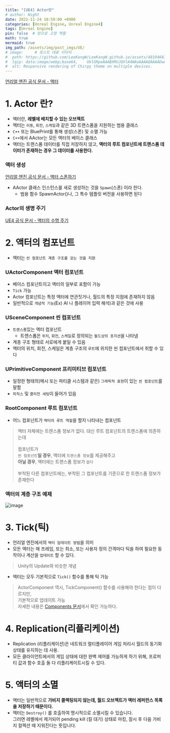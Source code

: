 ```yaml
---
title: "[UE4] Actor란"
# author: Night
date: 2022-11-24 10:59:00 +0900
categories: [Unreal Engine, Unreal Engine4]
tags: [Unreal Engine]
pin: false  # 핀으로 고정 역할
math: true
mermaid: true
img_path: /assets/img/post_imgs/UE/
# image:     # 포스트 대표 이미지
#  path: https://github.com/LeeKangW/LeeKangW.github.io/assets/48194683/7e5b8251-2544-4eea-b702-ad59aa404e9e
#  lqip: data:image/webp;base64,    UklGRpoAAABXRUJQVlA4WAoAAAAQAAAADwAABwAAQUxQSDIAAAARL0AmbZurmr57yyIiqE8oiG0bejIYEQTgqiDA9vqnsUSI6H+oAERp2HZ65qP/VIAWAFZQOCBCAAAA8AEAnQEqEAAIAAVAfCWkAALp8sF8rgRgAP7o9FDvMCkMde9PK7euH5M1m6VWoDXf2FkP3BqV0ZYbO6NA/VFIAAAA
#  alt: Responsive rendering of Chirpy theme on multiple devices.
---
```


[언리얼 엔진 공식 문서 - 액터](https://docs.unrealengine.com/4.27/ko/ProgrammingAndScripting/ProgrammingWithCPP/UnrealArchitecture/Actors/)

# 1. Actor 란?
- 액터란, **레벨에 배치할 수 있는 오브젝트**
- 액터는 `이동`, `회전`, `스케일`과 같은 3D 트랜스폼을 지원하는 범용 클래스
- `C++` 또는 BluePrint를 통해 생성(스폰) 및 소멸 가능
- `C++`에서 AActor는 모든 액터의 베이스 클래스
- 액터는 트랜스폼 데이터를 직접 저장하지 않고, **액터의 루트 컴포넌트에 트랜스폼 데이터가 존재하는 경우 그 데이터를 사용한다.**


### 액터 생성
[언리얼 엔진 공식 문서 - 액터 스폰하기](https://docs.unrealengine.com/4.27/ko/ProgrammingAndScripting/ProgrammingWithCPP/UnrealArchitecture/Actors/Spawning/)
- AActor 클래스 인스턴스를 새로 생성하는 것을 `Spawn`(스폰) 이라 한다.
  - 범용 함수 SpawnActor()나, 그 특수 템플릿 버전을 사용하면 된다

### Actor의 생명 주기
[UE4 공식 문서 - 액터의 수명 주기](https://docs.unrealengine.com/4.27/ko/ProgrammingAndScripting/ProgrammingWithCPP/UnrealArchitecture/Actors/ActorLifecycle/)  


# 2. 액터의 컴포넌트
- 액터는 `씬 컴포넌트 계층 구조를 갖는 것을 지원`

### UActorComponent 액터 컴포넌트
- 베이스 컴포넌트이고 액터의 일부로 포함이 가능
- `Tick` 가능
- Actor 컴포넌트는 특정 액터에 연관짓거나, 월드의 특정 지점에 존재하지 않음
- 일반적으로 `개념적 기능`(Ex) AI 나 플레이어 입력 해석)과 같은 것에 사용

### USceneComponent 씬 컴포넌트
- `트랜스폼`있는 액터 컴포넌트
  - 트랜스폼은 `위치`, `회전`, `스케일`로 정의되는 `월드상의 포지션`을 나타냄
- 계층 구조 형태로 서로에게 붙일 수 있음
- 액터의 위치, 회전, 스케일은 계층 구조의 `루트`에 위치한 씬 컴포넌트에서 취할 수 있다

### UPrimitiveComponent 프리미티브 컴포넌트
- 일정한 형태의(메시 또는 파티클 시스템과 같은) `그래픽적 표현`이 있는 `씬 컴포넌트`를 말함
- `피직스` 및 `콜리전 세팅`이 들어가 있음

### RootComponent 루트 컴포넌트
- 어느 컴포넌트가 `액터의 루트 역할`을 할지 나타내는 컴포넌트 <br>
> 액터 자체에는 트랜스폼 정보가 없다. 대신 루트 컴포넌트의 트랜스폼에 의존하는데<br><br>
> 컴포넌트가<br> 
> `씬 컴포넌트`**일 경우**, 액터에 `트랜스폼 정보`를 제공해주고<br>
> **아닐 경우**, 액터에는 트랜스폼 정보가 `없다`<br><br>
> 부착된 다른 컴포넌트에는, 부착된 그 컴포넌트를 기준으로 한 트랜스폼 정보가 존재한다<br>

### 액터의 계층 구조 예제
![image](https://user-images.githubusercontent.com/48194683/131275339-41b976a5-6f43-4800-b0bf-d1c6ea07a17f.png)

# 3. Tick(틱)
- 언리얼 엔진에서의 `액터 업데이트 방법`을 의미
- 모든 액터는 매 프레임, 또는 최소, 또는 사용자 정의 간격마다 틱을 하여 필요한 동작이나 계산을 `업데이트` 할 수 있다.
> Unity의 Update와 비슷한 개념
- 액터는 모두 기본적으로 `Tick()` 함수를 통해 틱 가능
> ActorComponent 역시, TickComponent() 함수를 사용해야 한다는 점이 다르지만,<br>
> 기본적으로 업데이트 가능<br>
> 자세한 내용은 [Components 문서](https://docs.unrealengine.com/4.27/ko/ProgrammingAndScripting/ProgrammingWithCPP/UnrealArchitecture/Actors/Components/)에서 확인 가능하다.<br>

# 4. Replication(리플리케이션)
- Replication (리플리케이션)은 네트워크 멀티플레이어 게임 처리시 월드의 동기화 상태를 유지하는 데 사용.
- 모든 클라이언트에서의 게임 상태에 대한 완벽 제어를 가능하게 하기 위해, 프로퍼티 값과 함수 호출 둘 다 리플리케이트시킬 수 있다.

# 5. 액터의 소멸
- 액터는 일반적으로 **가비지 콜렉팅되지 않는데, 월드 오브젝트가 액터 레퍼런스 목록을 저장하기 때문이다.**
- 액터는 `Destroy()` 를 호출하여 명시적으로 소멸시킬 수 있습니다.   
그러면 레벨에서 제거되어 pending kill (킬 대기) 상태로 마킹, 잠시 후 다음 가비지 컬렉션 때 지워진다는 뜻입니다.
